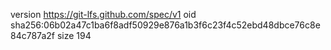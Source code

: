 version https://git-lfs.github.com/spec/v1
oid sha256:06b02a47c1ba6f8adf50929e876a1b3f6c23f4c52ebd48dbce76c8e84c787a2f
size 194
